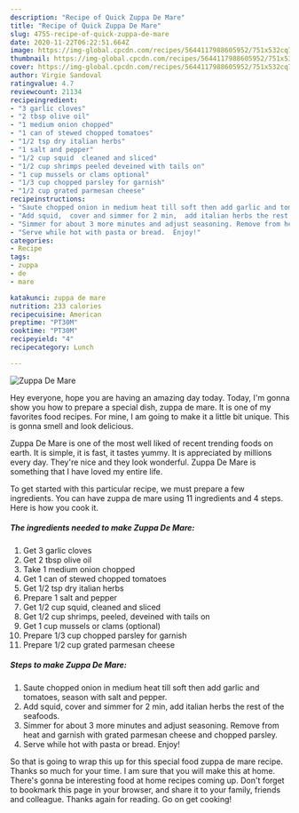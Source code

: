 ```yaml
---
description: "Recipe of Quick Zuppa De Mare"
title: "Recipe of Quick Zuppa De Mare"
slug: 4755-recipe-of-quick-zuppa-de-mare
date: 2020-11-22T06:22:51.664Z
image: https://img-global.cpcdn.com/recipes/5644117988605952/751x532cq70/zuppa-de-mare-recipe-main-photo.jpg
thumbnail: https://img-global.cpcdn.com/recipes/5644117988605952/751x532cq70/zuppa-de-mare-recipe-main-photo.jpg
cover: https://img-global.cpcdn.com/recipes/5644117988605952/751x532cq70/zuppa-de-mare-recipe-main-photo.jpg
author: Virgie Sandoval
ratingvalue: 4.7
reviewcount: 21134
recipeingredient:
- "3 garlic cloves"
- "2 tbsp olive oil"
- "1 medium onion chopped"
- "1 can of stewed chopped tomatoes"
- "1/2 tsp dry italian herbs"
- "1 salt and pepper"
- "1/2 cup squid  cleaned and sliced"
- "1/2 cup shrimps peeled deveined with tails on"
- "1 cup mussels or clams optional"
- "1/3 cup chopped parsley for garnish"
- "1/2 cup grated parmesan cheese"
recipeinstructions:
- "Saute chopped onion in medium heat till soft then add garlic and tomatoes, season with salt and pepper."
- "Add squid,  cover and simmer for 2 min,  add italian herbs the rest of the seafoods."
- "Simmer for about 3 more minutes and adjust seasoning. Remove from heat and garnish with grated parmesan cheese and chopped parsley."
- "Serve while hot with pasta or bread.  Enjoy!"
categories:
- Recipe
tags:
- zuppa
- de
- mare

katakunci: zuppa de mare 
nutrition: 233 calories
recipecuisine: American
preptime: "PT30M"
cooktime: "PT30M"
recipeyield: "4"
recipecategory: Lunch

---
```



![Zuppa De Mare](https://img-global.cpcdn.com/recipes/5644117988605952/751x532cq70/zuppa-de-mare-recipe-main-photo.jpg)

Hey everyone, hope you are having an amazing day today. Today, I'm gonna show you how to prepare a special dish, zuppa de mare. It is one of my favorites food recipes. For mine, I am going to make it a little bit unique. This is gonna smell and look delicious.

Zuppa De Mare is one of the most well liked of recent trending foods on earth. It is simple, it is fast, it tastes yummy. It is appreciated by millions every day. They're nice and they look wonderful. Zuppa De Mare is something that I have loved my entire life.




To get started with this particular recipe, we must prepare a few ingredients. You can have zuppa de mare using 11 ingredients and 4 steps. Here is how you cook it.

<!--inarticleads1-->

##### The ingredients needed to make Zuppa De Mare:

1. Get 3 garlic cloves
1. Get 2 tbsp olive oil
1. Take 1 medium onion chopped
1. Get 1 can of stewed chopped tomatoes
1. Get 1/2 tsp dry italian herbs
1. Prepare 1 salt and pepper
1. Get 1/2 cup squid,  cleaned and sliced
1. Get 1/2 cup shrimps, peeled, deveined with tails on
1. Get 1 cup mussels or clams (optional)
1. Prepare 1/3 cup chopped parsley for garnish
1. Prepare 1/2 cup grated parmesan cheese




<!--inarticleads2-->

##### Steps to make Zuppa De Mare:

1. Saute chopped onion in medium heat till soft then add garlic and tomatoes, season with salt and pepper.
1. Add squid,  cover and simmer for 2 min,  add italian herbs the rest of the seafoods.
1. Simmer for about 3 more minutes and adjust seasoning. Remove from heat and garnish with grated parmesan cheese and chopped parsley.
1. Serve while hot with pasta or bread.  Enjoy!




So that is going to wrap this up for this special food zuppa de mare recipe. Thanks so much for your time. I am sure that you will make this at home. There's gonna be interesting food at home recipes coming up. Don't forget to bookmark this page in your browser, and share it to your family, friends and colleague. Thanks again for reading. Go on get cooking!
